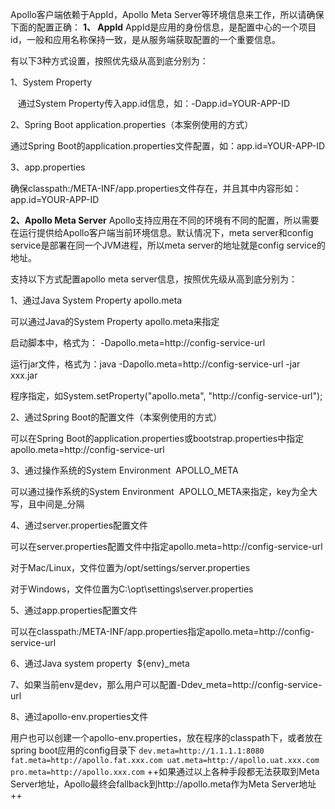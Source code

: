 Apollo客户端依赖于AppId，Apollo Meta Server等环境信息来工作，所以请确保下面的配置正确：
**1、 AppId**
AppId是应用的身份信息，是配置中心的一个项目id，一般和应用名称保持一致，是从服务端获取配置的一个重要信息。

有以下3种方式设置，按照优先级从高到底分别为：

1、System Property

   通过System Property传入app.id信息，如：-Dapp.id=YOUR-APP-ID

2、Spring Boot application.properties（本案例使用的方式）

通过Spring Boot的application.properties文件配置，如：app.id=YOUR-APP-ID

3、app.properties

确保classpath:/META-INF/app.properties文件存在，并且其中内容形如：app.id=YOUR-APP-ID

**2、Apollo Meta Server**
Apollo支持应用在不同的环境有不同的配置，所以需要在运行提供给Apollo客户端当前环境信息。默认情况下，meta server和config service是部署在同一个JVM进程，所以meta server的地址就是config service的地址。

支持以下方式配置apollo meta server信息，按照优先级从高到底分别为：

1、通过Java System Property apollo.meta

可以通过Java的System Property apollo.meta来指定

启动脚本中，格式为： -Dapollo.meta=http://config-service-url

运行jar文件，格式为：java -Dapollo.meta=http://config-service-url -jar xxx.jar

程序指定，如System.setProperty("apollo.meta", "http://config-service-url");

2、通过Spring Boot的配置文件（本案例使用的方式）

可以在Spring Boot的application.properties或bootstrap.properties中指定apollo.meta=http://config-service-url

3、通过操作系统的System Environment  APOLLO_META

可以通过操作系统的System Environment  APOLLO_META来指定，key为全大写，且中间是_分隔

4、通过server.properties配置文件

可以在server.properties配置文件中指定apollo.meta=http://config-service-url

对于Mac/Linux，文件位置为/opt/settings/server.properties

对于Windows，文件位置为C:\opt\settings\server.properties

5、通过app.properties配置文件

可以在classpath:/META-INF/app.properties指定apollo.meta=http://config-service-url

6、通过Java system property  ${env}_meta

7、如果当前env是dev，那么用户可以配置-Ddev_meta=http://config-service-url

8、通过apollo-env.properties文件

用户也可以创建一个apollo-env.properties，放在程序的classpath下，或者放在spring boot应用的config目录下
``
dev.meta=http://1.1.1.1:8080
fat.meta=http://apollo.fat.xxx.com
uat.meta=http://apollo.uat.xxx.com
pro.meta=http://apollo.xxx.com
``
++如果通过以上各种手段都无法获取到Meta Server地址，Apollo最终会fallback到http://apollo.meta作为Meta Server地址++

